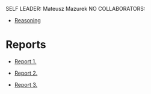 SELF LEADER: Mateusz Mazurek
NO COLLABORATORS:
- [Reasoning](Reasoning.md)

# Reports

- [Report 1.](Report1.md)

- [Report 2.](Report2.md)

- [Report 3.](Exercise%204/Exercise%204.md)
